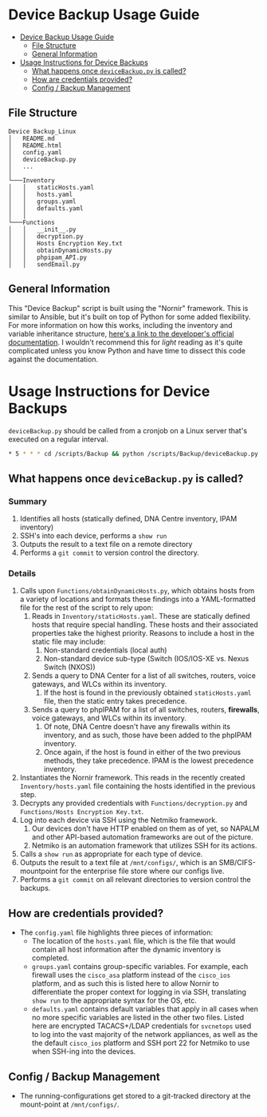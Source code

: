 # Device Backup Usage Guide

- [Device Backup Usage Guide](#device-backup-usage-guide)
  - [File Structure](#file-structure)
  - [General Information](#general-information)
- [Usage Instructions for Device Backups](#usage-instructions-for-device-backups)
  - [What happens once `deviceBackup.py` is called?](#what-happens-once-devicebackuppy-is-called)
  - [How are credentials provided?](#how-are-credentials-provided)
  - [Config / Backup Management](#config--backup-management)

## File Structure
```
Device Backup_Linux
│   README.md
│   README.html
│   config.yaml  
│   deviceBackup.py 
│   ...    
│
└───Inventory
│   │   staticHosts.yaml
│   │   hosts.yaml
│   │   groups.yaml
│   │   defaults.yaml 
│   │   
└───Functions
│   │   __init__.py
│   │   decryption.py
│   │   Hosts Encryption Key.txt 
│   │   obtainDynamicHosts.py
│   │   phpipam_API.py
│   │   sendEmail.py
```

## General Information
This "Device Backup" script is built using the "Nornir" framework. This is similar to Ansible, but it's built on top of Python for some added flexibility. For more information on how this works, including the inventory and variable inheritance structure, [here's a link to the developer's official documentation](https://nornir.readthedocs.io/en/latest/). I wouldn't recommend this for *light* reading as it's quite complicated unless you know Python and have time to dissect this code against the documentation.

# Usage Instructions for Device Backups
`deviceBackup.py` should be called from a cronjob on a Linux server that's executed on a regular interval.

```sh
* 5 * * * cd /scripts/Backup && python /scripts/Backup/deviceBackup.py > runtimeLog.txt 2>&1
```

## What happens once `deviceBackup.py` is called?
### Summary
1. Identifies all hosts (statically defined, DNA Centre inventory, IPAM inventory)
2. SSH's into each device, performs a `show run`
3. Outputs the result to a text file on a remote directory
4. Performs a `git commit` to version control the directory.

### Details
1. Calls upon `Functions/obtainDynamicHosts.py`, which obtains hosts from a variety of locations and formats these findings into a YAML-formatted file for the rest of the script to rely upon:
   1. Reads in `Inventory/staticHosts.yaml`. These are statically defined hosts that require special handling. These hosts and their associated properties take the highest priority. Reasons to include a host in the static file may include:
      1. Non-standard credentials (local auth)
      2. Non-standard device sub-type (Switch (IOS/IOS-XE vs. Nexus Switch (NXOS))
   2. Sends a query to DNA Center for a list of all switches, routers, voice gateways, and WLCs within its inventory. 
      1. If the host is found in the previously obtained `staticHosts.yaml` file, then the static entry takes precedence. 
   3. Sends a query to phpIPAM for a list of all switches, routers, **firewalls**, voice gateways, and WLCs within its inventory.
      1. Of note, DNA Centre doesn't have any firewalls within its inventory, and as such, those have been added to the phpIPAM inventory.
      2. Once again, if the host is found in either of the two previous methods, they take precedence. IPAM is the lowest precedence inventory.
2. Instantiates the Nornir framework. This reads in the recently created `Inventory/hosts.yaml` file containing the hosts identified in the previous step.
3. Decrypts any provided credentials with `Functions/decryption.py` and `Functions/Hosts Encryption Key.txt`.
4. Log into each device via SSH using the Netmiko framework. 
   1. Our devices don't have HTTP enabled on them as of yet, so NAPALM and other API-based automation frameworks are out of the picture.
   2. Netmiko is an automation framework that utilizes SSH for its actions.
5. Calls a `show run` as appropriate for each type of device.
6. Outputs the result to a text file at `/mnt/configs/`, which is an SMB/CIFS-mountpoint for the enterprise file store where our configs live.
7. Performs a `git commit` on all relevant directories to version control the backups.

## How are credentials provided?
- The `config.yaml` file highlights three pieces of information:
  - The location of the `hosts.yaml` file, which is the file that would contain all host information after the dynamic inventory is completed.
  - `groups.yaml` contains group-specific variables. For example, each firewall uses the `cisco_asa` platform instead of the `cisco_ios` platform, and as such this is listed here to allow Nornir to differentiate the proper context for logging in via SSH, translating `show run` to the appropriate syntax for the OS, etc.
  - `defaults.yaml` contains default variables that apply in all cases when no more specific variables are listed in the other two files. Listed here are encrypted TACACS+/LDAP credentials for `svcnetops` used to log into the vast majority of the network appliances, as well as the the default `cisco_ios` platform and SSH port 22 for Netmiko to use when SSH-ing into the devices.

## Config / Backup Management
- The running-configurations get stored to a git-tracked directory at the mount-point at `/mnt/configs/`.